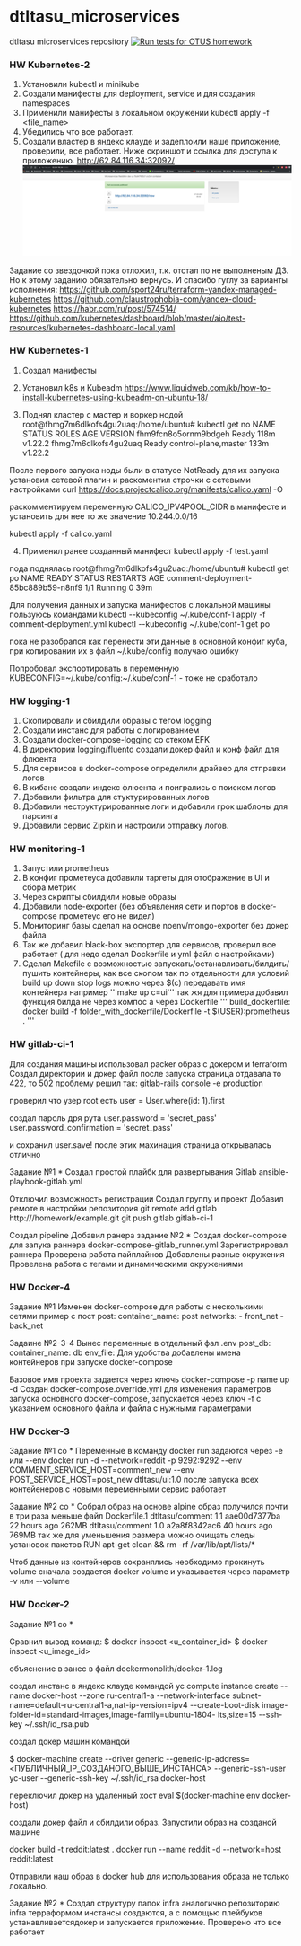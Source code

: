 # dtltasu_microservices
dtltasu microservices repository
[![Run tests for OTUS homework](https://github.com/Otus-DevOps-2021-05/dtltasu_microservices/actions/workflows/run-tests.yml/badge.svg)](https://github.com/Otus-DevOps-2021-05/dtltasu_microservices/actions/workflows/run-tests.yml)


### HW Kubernetes-2 ###
1. Установили kubectl и minikube
2. Создали манифесты для deployment, service и для создания namespaces
3. Применили манифесты в локальном окружении kubectl apply -f <file_name>
4. Убедились что все работает.
5. Создали властер в яндекс клауде и задеплоили наше приложение, проверили, все работает.
Ниже скриншот и ссылка для доступа к приложению.
http://62.84.116.34:32092/
![Screenshot](Xnip2021-09-27_11-02-00.jpg)

Задание со звездочкой пока отложил, т.к. отстал по не выполненым ДЗ.
Но к этому заданию обязательно вернусь.
И спасибо гуглу за варианты исполнения:
https://github.com/sport24ru/terraform-yandex-managed-kubernetes
https://github.com/claustrophobia-com/yandex-cloud-kubernetes
https://habr.com/ru/post/574514/
https://github.com/kubernetes/dashboard/blob/master/aio/test-resources/kubernetes-dashboard-local.yaml


### HW Kubernetes-1 ###
1. Создал манифесты
2. Установил k8s и Kubeadm
https://www.liquidweb.com/kb/how-to-install-kubernetes-using-kubeadm-on-ubuntu-18/

3. Поднял кластер с мастер и воркер нодой
root@fhmg7m6dlkofs4gu2uaq:/home/ubuntu# kubectl get no
NAME                   STATUS   ROLES                  AGE    VERSION
fhm9fcn8o5ornm9bdgeh   Ready    <none>                 118m   v1.22.2
fhmg7m6dlkofs4gu2uaq   Ready    control-plane,master   133m   v1.22.2

После первого запуска ноды были в статусе NotReady
для их запуска установил сетевой плагин и раскоментил строчки с сетевыми настройками
curl https://docs.projectcalico.org/manifests/calico.yaml -O

раскомментируем переменную CALICO_IPV4POOL_CIDR в манифесте и установить для нее то же значение 10.244.0.0/16

kubectl apply -f calico.yaml

4. Применил ранее созданный манифест
kubectl apply -f test.yaml

пода поднялась
root@fhmg7m6dlkofs4gu2uaq:/home/ubuntu# kubectl get po
NAME                                  READY   STATUS    RESTARTS   AGE
comment-deployment-85bc889b59-n8nf9   1/1     Running   0          39m

Для получения данных и запуска манифестов с локальной машины
пользуюсь командами
kubectl --kubeconfig ~/.kube/conf-1 apply -f comment-deployment.yml
kubectl --kubeconfig ~/.kube/conf-1 get po

пока не разобрался как перенести эти данные в основной конфиг куба, при копировании их в файл
~/.kube/config получаю ошибку

Попробовал экспортировать в переменную KUBECONFIG=~/.kube/config:~/.kube/сonf-1  - тоже не сработало

### HW logging-1 ###
1. Скопировали и сбилдили образы с тегом logging
2. Создали инстанс для работы с логированием
3. Создали docker-compose-logging со стеком EFK
4. В директории logging/fluentd создали докер файл и конф файл для флюента
5. Для сервисов в docker-compose определили драйвер для отправки логов
6. В кибане создали индекс флюента и поигрались с поиском логов
7. Добавили фильтра для стуктурированных логов
8. Добавили неструктурированные логи и добавили грок шаблоны для парсинга
9. Добавили сервис Zipkin и настроили отправку логов.

### HW monitoring-1 ###
1. Запустили prometheus
2. В конфиг прометеуса добавили таргеты для отображение в UI и сбора метрик
3. Через скрипты сбилдили новые образы
4. Добавили node-exporter (без объявления сети и портов в docker-compose прометеус его не видел)
5. Мониторинг базы сделал на основе noenv/mongo-exporter без докер файла
6. Так же добавил black-box экспортер для сервисов, проверил все работает (
    для недо сделал Dockerfile и yml файл с настройками)
7. Сделал Makefile с возможностью запускать/останавливать/билдить/пушить контейнеры,
как все скопом так по отдельности
для условий build up down stop logs  можно через  $(c) передавать имя контейнера
например '''make up c=ui'''
так жя для примера добавил функция билда не через компос а через Dockerfile
'''
build_dockerfile:
	docker build -f folder_with_dockerfile/Dockerfile -t $(USER):prometheus .
'''

### HW gitlab-ci-1 ###
Для создания машины использовал packer образ с докером и terraform
Создал директории и докер файл после запуска страница отдавала то 422, то 502
проблему решил так:
gitlab-rails console -e production

проверил что узер root есть
user = User.where(id: 1).first

создал пароль дря рута
user.password = 'secret_pass'
user.password_confirmation = 'secret_pass'

и сохранил
 user.save!
 после этих махинация страница открывалась отлично

Задание №1 *
Создал простой плайбк для развертывания Gitlab
ansible-playbook-gitlab.yml

Отключил возможность регистрации
Создал группу и проект
Добавил ремоте в настройки репозитория
git remote add gitlab http://<your-vm-ip>/homework/example.git
git push gitlab gitlab-ci-1

Создал pipeline
Добавил ранера
задание №2 *
Создал docker-compose для запука раннера
docker-compose-gitlab_runner.yml
Зарегистрировал раннера
Проверена работа пайплайнов
Добавлены разные окружения
Провелена работа с тегами и динамическими окружениями


### HW Docker-4 ###
Задание №1
Изменен docker-compose для работы с несколькими сетями
пример с пост
post:
    container_name: post
    networks:
      - front_net
      - back_net

Задаине №2-3-4
Вынес переменные в отдельный фал .env
post_db:
    container_name: db
    env_file:
Для удобства добавлены имена контейнеров при запуске docker-compose

Базовое имя проекта задается через ключь docker-compose -p name up -d
Создан docker-compose.override.yml для изменения параметров запуска основного docker-compose, запускается через ключ -f с указанием основного файла
и файла с нужными параметрами

### HW Docker-3 ###
Задание №1 со *
Переменные в команду docker run задаются через -e или --env
 docker run -d --network=reddit -p 9292:9292 --env COMMENT_SERVICE_HOST=comment_new --env POST_SERVICE_HOST=post_new dtltasu/ui:1.0
после запуска всех контейенеров с новыми переменными сервис работает

Задание №2 со *
Собрал образ на основе alpine образ получился почти в три раза меньше
файл Dockerfile.1
dtltasu/comment     1.1                 aae00d7377ba        22 hours ago        262MB
dtltasu/comment     1.0                 a2a8f8342ac6        40 hours ago        769MB
так же для уменьшения размера можно очищать следы установок пакетов
RUN apt-get clean && rm -rf /var/lib/apt/lists/*

Чтоб данные из контейнеров сохранялись необходимо прокинуть volume
сначала создается docker volume и указывается через параметр -v или --volume




### HW Docker-2 ###
Задание №1 со *

Сравнил вывод команд:
$ docker inspect <u_container_id>
$ docker inspect <u_image_id>

объяснение в занес в файл dockermonolith/docker-1.log

создал инстанс в яндекс клауде командой
yc compute instance create
--name docker-host
--zone ru-central1-a
--network-interface subnet-name=default-ru-central1-a,nat-ip-version=ipv4
--create-boot-disk image-folder-id=standard-images,image-family=ubuntu-1804-
lts,size=15
--ssh-key ~/.ssh/id_rsa.pub

создал докер машин командой

$ docker-machine create
--driver generic
--generic-ip-address=<ПУБЛИЧНЫЙ_IP_СОЗДАНОГО_ВЫШЕ_ИНСТАНСА>
--generic-ssh-user yc-user
--generic-ssh-key ~/.ssh/id_rsa
docker-host

переключил докер на удаленный хост
eval $(docker-machine env docker-host)

создали докер файл и сбилдили образ.
Запустили образ на созданой машине

docker build -t reddit:latest .
docker run --name reddit -d --network=host reddit:latest

Отправили наш образ в docker hub для использования образа не только локально.

Задание №2 *
Создал структуру папок infra аналогично репозиторию infra
терраформом инстансы создаются, а с помощью плейбуков устанавливаетсядокер и запускается приложение.
Проверено что все работает
